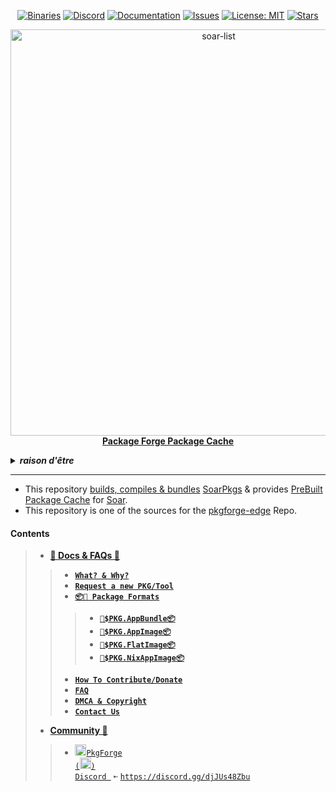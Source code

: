 <div align="center">

[discord-shield]: https://img.shields.io/discord/1313385177703256064?logo=%235865F2&label=Discord
[discord-url]: https://discord.gg/djJUs48Zbu
[stars-shield]: https://img.shields.io/github/stars/pkgforge/pkgcache.svg
[stars-url]: https://github.com/pkgforge/pkgcache/stargazers
[issues-shield]: https://img.shields.io/github/issues/pkgforge/pkgcache.svg
[issues-url]: https://github.com/pkgforge/pkgcache/issues
[license-shield]: https://img.shields.io/github/license/pkgforge/pkgcache.svg
[license-url]: https://github.com/pkgforge/pkgcache/blob/main/LICENSE
[doc-shield]: https://img.shields.io/badge/docs.pkgforge.dev-blue
[doc-url]: https://docs.pkgforge.dev/orgs/pkgforge-core/projects/pkgcache

<a href="https://github.com/pkgforge/pkgcache/tree/main/.github/scripts"><img src="https://img.shields.io/badge/Packages-(16)+(72)-blue?labelColor=orange&style=flat&link=https://github.com/pkgforge/pkgcache/tree/main/.github/scripts" alt="Binaries" /></a>
[![Discord][discord-shield]][discord-url]
[![Documentation][doc-shield]][doc-url]
[![Issues][issues-shield]][issues-url]
[![License: MIT][license-shield]][license-url]
[![Stars][stars-shield]][stars-url]
</div>

<p align="center">
    <!-- <a href="https://github.com/pkgforge/soar">
        <img src="https://github.com/user-attachments/assets/220ce7b3-55b3-496e-b3b8-2556123193a2" width="100">
    </a><br> -->
    <a href="https://github.com/pkgforge/soar">
        <img src="https://bin.pkgforge.dev/list.gif?tmp.WPZCSov3i7=tmp.ZeuI6QFPSU" alt="soar-list" width="650">
    </a><br> 
    <b><strong> <a href="https://docs.pkgforge.dev/orgs/pkgforge-core/projects/pkgcache">Package Forge Package Cache</a></code></strong></b>
    <br>
</p>

<!-- Crude Attempt at Humor -->
<details>
  <summary><b><i>raison d'être</i></b></summary>
  <a href="https://www.reddit.com/r/github/comments/1at9br4/i_am_new_to_github_and_i_have_lots_to_say/" target="_blank">
    <img src="https://github.com/user-attachments/assets/c8b22bea-a88d-48f8-b4d2-61284320d87f" alt="Inspiration Image">
  </a>
  <a href="https://github.com/sherlock-project/sherlock/issues/2011" target="_blank">
    <img src="https://github.com/user-attachments/assets/5a08ecaa-a412-4eaf-a9e8-1214455a6368" alt="Inspiration Image">
  </a>
</details>

---
- This repository [builds, compiles & bundles](https://github.com/pkgforge/pkgcache/actions) [SoarPkgs](https://github.com/pkgforge/soarpkgs) & provides [PreBuilt Package Cache](https://docs.pkgforge.dev/orgs/pkgforge-core/projects/pkgcache/cache) for [Soar](https://github.com/pkgforge/soar).
- This repository is one of the sources for the [pkgforge-edge](https://docs.pkgforge.dev/repositories/pkgforge-edge) Repo.
#### Contents
> - [**📖 Docs & FAQs 📖**](https://docs.pkgforge.dev/orgs/pkgforge-core/projects/pkgcache)
> > - [**`What? & Why?`**](https://docs.pkgforge.dev/orgs/pkgforge-core/projects/pkgcache/faq#history-and-lore)
> > - [**`Request a new PKG/Tool`**](https://docs.pkgforge.dev/orgs/pkgforge-core/projects/pkgcache/package-request)
> > - [**`📦📀 Package Formats`**](https://docs.pkgforge.dev/formats/packages)
> > > - [**`📀$PKG.AppBundle📦`**](https://docs.pkgforge.dev/formats/packages/appbundle)
> > > - [**`📀$PKG.AppImage📦`**](https://docs.pkgforge.dev/formats/packages/appimage)
> > > - [**`📀$PKG.FlatImage📦`**](https://docs.pkgforge.dev/formats/packages/flatimage)
> > > - [**`📀$PKG.NixAppImage📦`**](https://docs.pkgforge.dev/formats/packages/nixappimage)
> > - [**`How To Contribute/Donate`**](https://docs.pkgforge.dev/orgs/pkgforge-core/projects/pkgcache/contribution)
> > - [**`FAQ`**](https://docs.pkgforge.dev/orgs/pkgforge-core/projects/pkgcache/faq)
> > - [**`DMCA & Copyright`**](https://docs.pkgforge.dev/orgs/pkgforge-core/projects/pkgcache/dmca-or-copyright-cease-and-desist)
> > - [**`Contact Us`**](https://docs.pkgforge.dev/contact/chat)
> - [**Community 💬**](https://docs.pkgforge.dev/contact/chat)
> > - <a href="https://discord.gg/djJUs48Zbu"><img src="https://github.com/user-attachments/assets/5a336d72-6342-4ca5-87a4-aa8a35277e2f" width="18" height="18"><code>PkgForge (<img src="https://github.com/user-attachments/assets/a08a20e6-1795-4ee6-87e6-12a8ab2a7da6" width="18" height="18">) Discord </code></a> `➼` [`https://discord.gg/djJUs48Zbu`](https://discord.gg/djJUs48Zbu)
